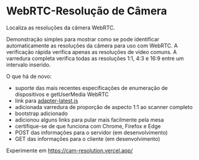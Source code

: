 WebRTC-Resolução de Câmera
========================

Localiza as resoluções da câmera WebRTC.

Demonstração simples para mostrar como se pode identificar automaticamente as resoluções da câmera para uso com WebRTC.
A verificação rápida verifica apenas as resoluções de vídeo comuns.
A varredura completa verifica todas as resoluções 1:1, 4:3 e 16:9 entre um intervalo inserido.


O que há de novo:
* suporte das mais recentes especificações de enumeração de dispositivos e getUserMedia WebRTC
* link para [adapter-latest.js](https://webrtc.github.io/adapter/adapter-latest.js)
* adicionada varredura de proporção de aspecto 1:1 ao scanner completo
* bootstrap adicionado
* adicionou alguns links para pular mais facilmente pela mesa
* certifique-se de que funciona com Chrome, Firefox e Edge
* POST das informações para o servidor (em desenvolvimento)
* GET das informações para o cliente (em desenvolvimento)
 
Experimente em https://cam-resolution.vercel.app/



